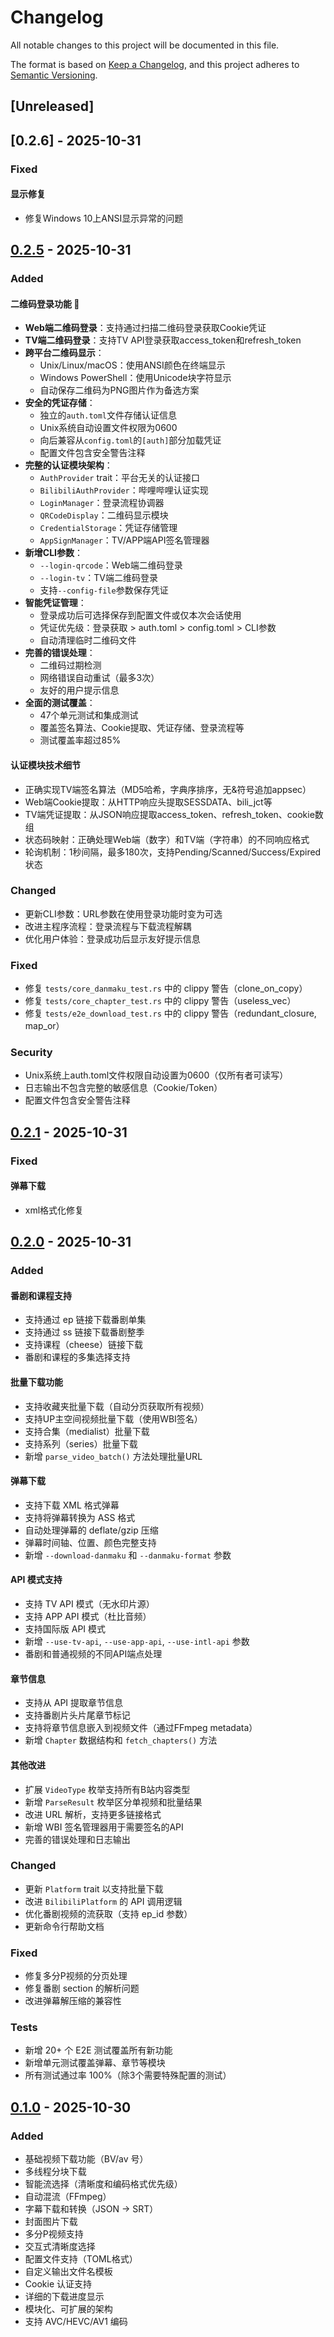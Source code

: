 # Changelog

All notable changes to this project will be documented in this file.

The format is based on [Keep a Changelog](https://keepachangelog.com/en/1.0.0/),
and this project adheres to [Semantic Versioning](https://semver.org/spec/v2.0.0.html).

## [Unreleased]

## [0.2.6] - 2025-10-31

### Fixed

#### 显示修复
- 修复Windows 10上ANSI显示异常的问题

## [0.2.5] - 2025-10-31

### Added

#### 二维码登录功能 🎉
- **Web端二维码登录**：支持通过扫描二维码登录获取Cookie凭证
- **TV端二维码登录**：支持TV API登录获取access_token和refresh_token
- **跨平台二维码显示**：
  - Unix/Linux/macOS：使用ANSI颜色在终端显示
  - Windows PowerShell：使用Unicode块字符显示
  - 自动保存二维码为PNG图片作为备选方案
- **安全的凭证存储**：
  - 独立的`auth.toml`文件存储认证信息
  - Unix系统自动设置文件权限为0600
  - 向后兼容从`config.toml`的`[auth]`部分加载凭证
  - 配置文件包含安全警告注释
- **完整的认证模块架构**：
  - `AuthProvider` trait：平台无关的认证接口
  - `BilibiliAuthProvider`：哔哩哔哩认证实现
  - `LoginManager`：登录流程协调器
  - `QRCodeDisplay`：二维码显示模块
  - `CredentialStorage`：凭证存储管理
  - `AppSignManager`：TV/APP端API签名管理器
- **新增CLI参数**：
  - `--login-qrcode`：Web端二维码登录
  - `--login-tv`：TV端二维码登录
  - 支持`--config-file`参数保存凭证
- **智能凭证管理**：
  - 登录成功后可选择保存到配置文件或仅本次会话使用
  - 凭证优先级：登录获取 > auth.toml > config.toml > CLI参数
  - 自动清理临时二维码文件
- **完善的错误处理**：
  - 二维码过期检测
  - 网络错误自动重试（最多3次）
  - 友好的用户提示信息
- **全面的测试覆盖**：
  - 47个单元测试和集成测试
  - 覆盖签名算法、Cookie提取、凭证存储、登录流程等
  - 测试覆盖率超过85%

#### 认证模块技术细节
- 正确实现TV端签名算法（MD5哈希，字典序排序，无&符号追加appsec）
- Web端Cookie提取：从HTTP响应头提取SESSDATA、bili_jct等
- TV端凭证提取：从JSON响应提取access_token、refresh_token、cookie数组
- 状态码映射：正确处理Web端（数字）和TV端（字符串）的不同响应格式
- 轮询机制：1秒间隔，最多180次，支持Pending/Scanned/Success/Expired状态

### Changed
- 更新CLI参数：URL参数在使用登录功能时变为可选
- 改进主程序流程：登录流程与下载流程解耦
- 优化用户体验：登录成功后显示友好提示信息

### Fixed
- 修复 `tests/core_danmaku_test.rs` 中的 clippy 警告（clone_on_copy）
- 修复 `tests/core_chapter_test.rs` 中的 clippy 警告（useless_vec）
- 修复 `tests/e2e_download_test.rs` 中的 clippy 警告（redundant_closure, map_or）

### Security
- Unix系统上auth.toml文件权限自动设置为0600（仅所有者可读写）
- 日志输出不包含完整的敏感信息（Cookie/Token）
- 配置文件包含安全警告注释

## [0.2.1] - 2025-10-31

### Fixed

#### 弹幕下载
- xml格式化修复

## [0.2.0] - 2025-10-31

### Added

#### 番剧和课程支持
- 支持通过 ep 链接下载番剧单集
- 支持通过 ss 链接下载番剧整季
- 支持课程（cheese）链接下载
- 番剧和课程的多集选择支持

#### 批量下载功能
- 支持收藏夹批量下载（自动分页获取所有视频）
- 支持UP主空间视频批量下载（使用WBI签名）
- 支持合集（medialist）批量下载
- 支持系列（series）批量下载
- 新增 `parse_video_batch()` 方法处理批量URL

#### 弹幕下载
- 支持下载 XML 格式弹幕
- 支持将弹幕转换为 ASS 格式
- 自动处理弹幕的 deflate/gzip 压缩
- 弹幕时间轴、位置、颜色完整支持
- 新增 `--download-danmaku` 和 `--danmaku-format` 参数

#### API 模式支持
- 支持 TV API 模式（无水印片源）
- 支持 APP API 模式（杜比音频）
- 支持国际版 API 模式
- 新增 `--use-tv-api`, `--use-app-api`, `--use-intl-api` 参数
- 番剧和普通视频的不同API端点处理

#### 章节信息
- 支持从 API 提取章节信息
- 支持番剧片头片尾章节标记
- 支持将章节信息嵌入到视频文件（通过FFmpeg metadata）
- 新增 `Chapter` 数据结构和 `fetch_chapters()` 方法

#### 其他改进
- 扩展 `VideoType` 枚举支持所有B站内容类型
- 新增 `ParseResult` 枚举区分单视频和批量结果
- 改进 URL 解析，支持更多链接格式
- 新增 WBI 签名管理器用于需要签名的API
- 完善的错误处理和日志输出

### Changed
- 更新 `Platform` trait 以支持批量下载
- 改进 `BilibiliPlatform` 的 API 调用逻辑
- 优化番剧视频的流获取（支持 ep_id 参数）
- 更新命令行帮助文档

### Fixed
- 修复多分P视频的分页处理
- 修复番剧 section 的解析问题
- 改进弹幕解压缩的兼容性

### Tests
- 新增 20+ 个 E2E 测试覆盖所有新功能
- 新增单元测试覆盖弹幕、章节等模块
- 所有测试通过率 100%（除3个需要特殊配置的测试）

## [0.1.0] - 2025-10-30

### Added
- 基础视频下载功能（BV/av 号）
- 多线程分块下载
- 智能流选择（清晰度和编码格式优先级）
- 自动混流（FFmpeg）
- 字幕下载和转换（JSON → SRT）
- 封面图片下载
- 多分P视频支持
- 交互式清晰度选择
- 配置文件支持（TOML格式）
- 自定义输出文件名模板
- Cookie 认证支持
- 详细的下载进度显示
- 模块化、可扩展的架构
- 支持 AVC/HEVC/AV1 编码

[0.2.5]: https://github.com/SpenserCai/rust-video-downloader/compare/v0.2.5...v0.2.6
[0.2.5]: https://github.com/SpenserCai/rust-video-downloader/compare/v0.2.1...v0.2.5
[0.2.1]: https://github.com/SpenserCai/rust-video-downloader/compare/v0.2.0...v0.2.1
[0.2.0]: https://github.com/SpenserCai/rust-video-downloader/compare/v0.1.0...v0.2.0
[0.1.0]: https://github.com/SpenserCai/rust-video-downloader/releases/tag/v0.1.0

